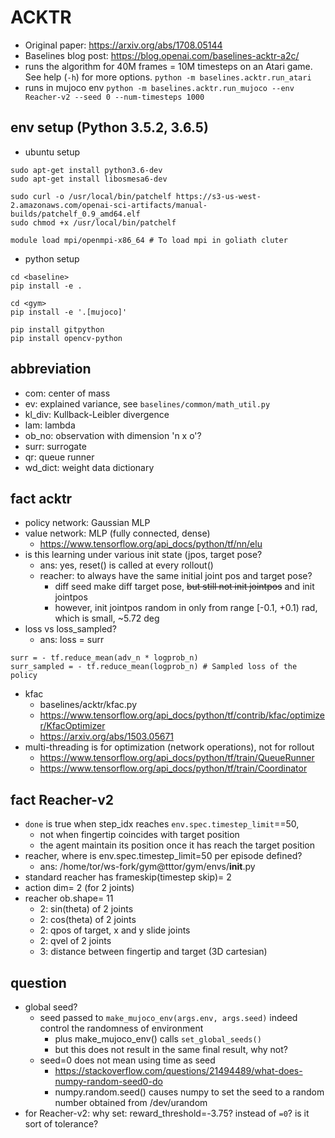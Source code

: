 # ACKTR

* Original paper: https://arxiv.org/abs/1708.05144
* Baselines blog post: https://blog.openai.com/baselines-acktr-a2c/
* runs the algorithm for 40M frames = 10M timesteps on an Atari game.
  See help (`-h`) for more options.
```python -m baselines.acktr.run_atari```
* runs in mujoco env
```python -m baselines.acktr.run_mujoco --env Reacher-v2 --seed 0 --num-timesteps 1000```

## env setup (Python 3.5.2, 3.6.5)
* ubuntu setup
```
sudo apt-get install python3.6-dev
sudo apt-get install libosmesa6-dev

sudo curl -o /usr/local/bin/patchelf https://s3-us-west-2.amazonaws.com/openai-sci-artifacts/manual-builds/patchelf_0.9_amd64.elf
sudo chmod +x /usr/local/bin/patchelf

module load mpi/openmpi-x86_64 # To load mpi in goliath cluter
```

* python setup
```
cd <baseline>
pip install -e .

cd <gym>
pip install -e '.[mujoco]'

pip install gitpython
pip install opencv-python
```

## abbreviation
* com: center of mass
* ev: explained variance, see `baselines/common/math_util.py`
* kl_div: Kullback-Leibler divergence
* lam: lambda
* ob_no: observation with dimension 'n x o'?
* surr: surrogate
* qr: queue runner
* wd_dict: weight data dictionary

## fact acktr
* policy network: Gaussian MLP
* value network: MLP (fully connected, dense)
  * https://www.tensorflow.org/api_docs/python/tf/nn/elu
* is this learning under various init state (jpos, target pose?
  * ans: yes, reset() is called at every rollout()
  * reacher: to always have the same initial joint pos and target pose?
    * diff seed make diff target pose,
      ~~but still not init jointpos~~ and init jointpos
    * however, init jointpos random in only from range [-0.1, +0.1) rad,
      which is small, ~5.72 deg
* loss vs loss_sampled?
  * ans: loss = surr
```
surr = - tf.reduce_mean(adv_n * logprob_n)
surr_sampled = - tf.reduce_mean(logprob_n) # Sampled loss of the policy
```
* kfac
  * baselines/acktr/kfac.py
  * https://www.tensorflow.org/api_docs/python/tf/contrib/kfac/optimizer/KfacOptimizer
  * https://arxiv.org/abs/1503.05671
* multi-threading is for optimization (network operations), not for rollout
  * https://www.tensorflow.org/api_docs/python/tf/train/QueueRunner
  * https://www.tensorflow.org/api_docs/python/tf/train/Coordinator

## fact Reacher-v2
* `done` is true when step_idx reaches `env.spec.timestep_limit`==50,
  * not when fingertip coincides with target position
  * the agent maintain its position once it has reach the target position
* reacher, where is env.spec.timestep_limit=50 per episode defined?
  * ans: /home/tor/ws-fork/gym@tttor/gym/envs/__init__.py
* standard reacher has frameskip(timestep skip)= 2
* action dim= 2 (for 2 joints)
* reacher ob.shape= 11
  * 2: sin(theta) of 2 joints
  * 2: cos(theta) of 2 joints
  * 2: qpos of target, x and y slide joints
  * 2: qvel of 2 joints
  * 3: distance between fingertip and target (3D cartesian)

## question
* global seed?
  * seed passed to `make_mujoco_env(args.env, args.seed)`
    indeed control the randomness of environment
    * plus make_mujoco_env() calls `set_global_seeds()`
    * but this does not result in the same final result, why not?
  * seed=0 does not mean using time as seed
    * https://stackoverflow.com/questions/21494489/what-does-numpy-random-seed0-do
    * numpy.random.seed() causes numpy to set the seed to a random number obtained from /dev/urandom
* for Reacher-v2:
  why set: reward_threshold=-3.75? instead of `=0`?
  is it sort of tolerance?



